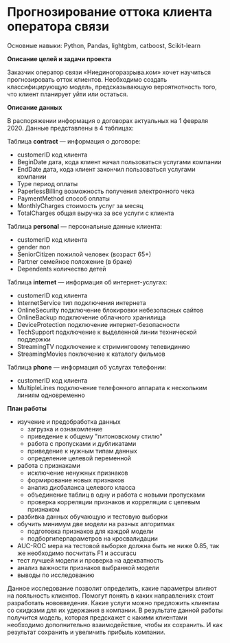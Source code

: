 # Прогнозирование оттока клиента оператора связи

Основные навыки: Python, Pandas, lightgbm, catboost, Scikit-learn

**Описание целей и задачи проекта**

Заказчик оператор связи «Ниединогоразрыва.ком» хочет научиться прогнозировать отток клиентов. Необходимо создать классифицирующую модель, предсказывающую вероятнотность того, что клиент планирует уйти или остаться. 


**Описание данных**

В распоряжении информация о договорах актуальных на 1 февраля 2020. Данные представлены в 4 таблицах:

Таблица **contract** — информация о договоре:
 - customerID код клиента
 - BeginDate дата, кода клиент начал пользоваться услугами компании
 - EndDate дата, кода клиент закончил пользоваться услугами компании 
 - Type период оплаты
 - PaperlessBilling возможность получения электронного чека
 - PaymentMethod способ оплаты
 - MonthlyCharges стоимость услуг за месяц
 - TotalCharges общая выручка за все услуги с клиента


Таблица **personal** — персональные данные клиента:
 - customerID код клиента
 - gender пол
 - SeniorCitizen пожилой человек (возраст 65+)
 - Partner семейное положение (в браке)
 - Dependents количество детей

Таблица **internet** — информация об интернет-услугах:
 - customerID код клиента
 - InternetService тип подключения интернета
 - OnlineSecurity подключение блокировки небезопасных сайтов
 - OnlineBackup подключение облачного хранилища
 - DeviceProtection подключение интернет-безопасности
 - TechSupport подключение к выделенной линии технической поддержки
 - StreamingTV подключение к стриминговому телевидинию
 - StreamingMovies поключение к каталогу фильмов
 
Таблица **phone** — информация об услугах телефонии:
 - customerID код клиента
 - MultipleLines подключение телефонного аппарата к нескольким линиям одновременно

**План работы**

 - изучение и предобработка данных
     - загрузка и ознакомление
     - приведение к общему "питоновскому стилю"
     - работа с пропусками и дубликатами
     - приведение к нужным типам данных
     - определение целевой переменной
 -  работа с признаками
     - исключение ненужных признаков
     - формирование новых признаков
     - анализ дисбаланса целевого класса
     - объединение таблиц в одну и работа с новыми пропусками
     - проверка корреляции признаков и корреляции с целевым признаком
 - разбивка данных обучающую и тестовую выборки
 - обучить минимум две модели на разных алгоритмах
     - подготовка признаков для каждой модели
     - подборгиперпараметров на кросвалидации
 - AUC-ROC мера на тестовой выборке должна быть не ниже 0.85, так же необходимо посчитать F1 и accuracu
 - тест лучшей модели и проверка на адекватность
 - анализ важности признаков выбранной модели
 - выводы по исследованию
 
 Данное исследование позволит определить, какие параметры влияют на лояльность клиентов. Помогут понять в каких направлениях стоит разработать нововведения. Какие услуги можно предложить клиентам со скидками для их удержания в компании. В результате данной работы получится модель, которая предскажет с какими клиентами необходимо дополнительно взаимодействие, чтобы их сохранить. И как результат сохранить и увеличить прибыль компании.
